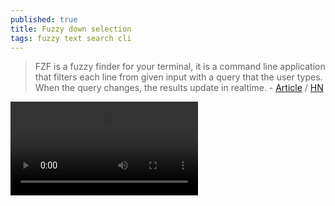 ```yaml
---
published: true
title: Fuzzy down selection
tags: fuzzy text search cli
---
```

> FZF is a fuzzy finder for your terminal, it is a command line application that filters each line from given input with a query that the user types. When the query changes, the results update in realtime. - [Article](https://sidneyliebrand.io/blog/how-fzf-and-ripgrep-improved-my-workflow?source=post_page---------------------------) / [HN](https://news.ycombinator.com/item?id=20360204)

![video](https://sidneyliebrand.io/media/posts/fzf-ls-example-7ab6059c8.webm)